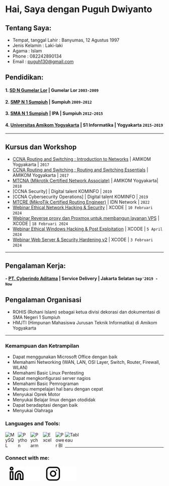 # Hai, Saya dengan Puguh Dwiyanto
## Tentang Saya:
- Tempat, tanggal Lahir : Banyumas, 12 Agustus 1997
- Jenis Kelamin         : Laki-laki
- Agama                 : Islam
- Phone                 : 082242890134
- Email                 : puguh130@gmail.com

## Pendidikan:

#### 1. [SD N Gumelar Lor](https://referensi.data.kemdikbud.go.id/residu/satuanpendidikan/detail/20302076) | Gumelar Lor `2003-2009`
#### 2. [SMP N 1 Sumpiuh](https://sekolahloka.com/data/smp-negeri-1-sumpiuh/) | Sumpiuh `2009-2012`
 #### 3. [SMA N 1 Sumpiuh](https://www.sman1sumpiuh.sch.id) | IPA | Sumpiuh `2012-2015`
 #### 4. [Universitas Amikom Yogyakarta](https://home.amikom.ac.id) | S1 Informatika | Yogyakarta `2015-2019`
 
--- 

## Kursus dan Workshop

- [CCNA Routing and Switching : Introduction to Networks](https://home.amikom.ac.id/) | AMIKOM Yogyakarta | `2017`
- [CCNA Routing and Switching : Routing and Switching Essentials](https://home.amikom.ac.id/) | AMIKOM Yogyakarta | `2017`
- [MTCNA (Mikrotik Certified Network Associate)](https://home.amikom.ac.id/) | AMIKOM Yogyakarta| `2018`
- [CCNA Security] | Digital talent KOMINFO | `2019`
- [CCNA Cybersecurity Operations] | Digital talent KOMINFO | `2019`
- [MTCRE (MikroTik Certified Routing Engineer)](https://mikrotik.com/training/certificates/c237664c4f0563a36ce7) | IDN Network | `2022`
- [Webinar Ethical Network Hacking & Security](https://xcode.or.id/blog/index.php/2024/01/29/webinar-x-code-web-server-security-hardening-v2-hari-sabtu-3-februari-2024-pukul-0900-wib-pagi) | XCODE | `10 Februari 2024`
- [Webinar Reverse proxy dan Proxmox untuk membangun layanan VPS](https://xcode.or.id/blog/index.php/2024/02/03/webinar-x-code-ethical-network-hacking-security-senin-10-februari-2024-pukul-0900-wib-pagi-zoom/) | XCODE | `18 Februari 2024`
- [Webinar Ethical Windows Hacking & Post Exploitation](https://xcode.or.id/blog/index.php/2024/03/30/webinar-x-code-ethical-windows-hacking-exploitation-jumat-5-april-2024-pukul-1400-wib-zoom/) | XCODE | `5 April 2024`
- [Webinar Web Server & Security Hardening v2](https://xcode.or.id/blog/index.php/2024/01/29/webinar-x-code-web-server-security-hardening-v2-hari-sabtu-3-februari-2024-pukul-0900-wib-pagi/) | XCODE | `3 Februari 2024`

---

## Pengalaman Kerja:
#### - [PT. Cyberindo Aditama](https://cbn.id/) | Service Delivery | Jakarta Selatan `Sep'2019 - Now`

## Pengalaman Organisasi 
- ROHIS (Rohani Islam) sebagai ketua divisi dekorasi dan dokumentasi di SMA Negeri 1 Sumpiuh
- HMJTI (Himpunan Mahasiswa Jurusan Teknik Informatika) di Amikom Yogyakarta
---

### Kemampuan dan Ketrampilan
 - Dapat menggunakan Microsoft Office dengan baik
 - Memahami Networking (WAN, LAN, OSI Layer, Switch, Router, Firewall, WLAN)
 - Memahami Basic Linux Pentesting 
 - Dapat mengkonfigurasi server nagios
 - Memahami Basic Pemrograman
 - Mampu mempelajari hal baru dengan cepat
 - Menyukai Oprek Motor
 - Menyukai Belajar linux dengan otodidak
 - Dapat beradaptasi dengan baik 
 - Menyukai Olahraga

### Languages and Tools:

[<img align="left" alt="MySQL" width="30px" src="https://cdn.jsdelivr.net/gh/devicons/devicon/icons/mysql/mysql-original.svg" style="padding-right:10px;" />][webdev]
[<img align="left" alt="Python" width="30px" src="https://upload.wikimedia.org/wikipedia/commons/thumb/c/c3/Python-logo-notext.svg/110px-Python-logo-notext.svg.png?20100317150552" style="padding-right:10px;" />][webdev]
[<img align="left" alt="Pycharm" width="30px" src="https://upload.wikimedia.org/wikipedia/commons/thumb/1/1d/PyCharm_Icon.svg/220px-PyCharm_Icon.svg.png" style="padding-right:10px;" />][webdev]
[<img align="left" alt="Excel" width="30px" src="https://is2-ssl.mzstatic.com/image/thumb/Purple126/v4/a8/fd/5a/a8fd5a84-c6f1-355f-3b9f-6e86598efaa3/XCEL.png/1200x630bb.png" style="padding-right:10px;" />][webdev]
[<img align="left" alt="Power BI" width="30px" src="https://powerbi.microsoft.com/pictures/application-logos/svg/powerbi.svg" style="padding-right:0px;" />][webdev]
[<img align="left" alt="Tableau" width="50px" src="https://logos-world.net/wp-content/uploads/2021/10/Tableau-Symbol.png" style="padding-right:10px;" />][webdev]

<br />
<br />

---
### Connect with me:

&nbsp;&nbsp;
[![website](./img/linkedin-light.svg)](https://www.linkedin.com/in/puguh-dy-402aa1119/#gh-light-mode-only)
[![website](./img/linkedin-dark.svg)](https://www.linkedin.com/in/puguh-dy-402aa1119/#gh-dark-mode-only)
&nbsp;&nbsp;
[![website](./img/instagram-light.svg)](https://www.instagram.com/mr_pdy#gh-light-mode-only)
[![website](./img/instagram-dark.svg)](https://www.instagram.com/mr_pdy#gh-dark-mode-only)


[webdev]: https://github.com/PuguhDy/Puguh-Dy
